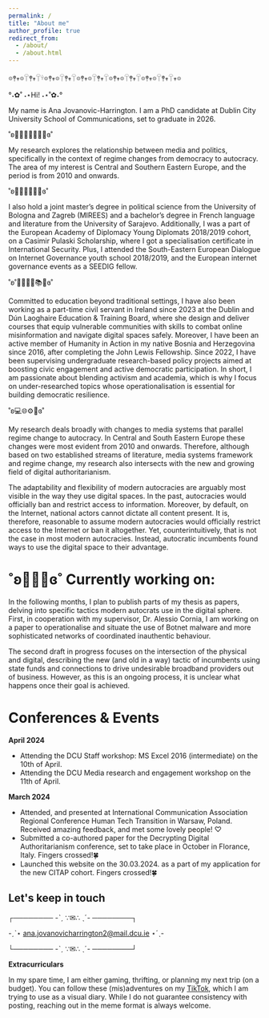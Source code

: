 ```yaml
---
permalink: /
title: "About me"
author_profile: true
redirect_from: 
  - /about/
  - /about.html
---
```

𖡼𖤣𖥧𖡼𓋼𖤣𖥧𓋼𓍊𖡼𖤣𖥧𖡼𓋼𖤣𖥧𓋼𖡼𖤣𖥧𖡼𓋼𖤣𖥧𓋼𖡼𖤣𖥧𖡼𓋼𖤣𖥧𓋼𖡼𖤣𖥧𖡼𓋼𖤣𖥧𓋼𖥧𖡼

°˖✿˚ ˖⋆Hi! ˖⋆˚✿˖°

My name is Ana Jovanovic-Harrington. I am a PhD candidate at Dublin City University School of Communications, set to graduate in 2026. 

˚ʚ👩🏻‍💻📓✍🏻💡ɞ˚ 

My research explores the relationship between media and politics, specifically in the context of regime changes from democracy to autocracy. The area of my interest is Central and Southern Eastern Europe, and the period is from 2010 and onwards.

˚ʚ👩🏻‍🎓🏫📑🎒ɞ˚ 

I also hold a joint master’s degree in political science from the University of Bologna and Zagreb (MIREES) and a bachelor’s degree in French language and literature from the University of Sarajevo. Additionally, I was a part of the European Academy of Diplomacy Young Diplomats 2018/2019 cohort, on a Casimir Pulaski Scholarship, where I got a specialisation certificate in International Security. Plus, I attended the South-Eastern European Dialogue on Internet Governance youth school 2018/2019, and the European internet governance events as a SEEDIG fellow. 

˚ʚ˚👩🏻‍🏫💼📚🤓ɞ˚ 

Committed to education beyond traditional settings, I have also been working as a part-time civil servant in Ireland since 2023 at the Dublin and Dún Laoghaire Education & Training Board, where she design and deliver courses that equip vulnerable communities with skills to combat online misinformation and navigate digital spaces safely. Moreover, I have been an active member of Humanity in Action in my native Bosnia and Herzegovina since 2016, after completing the John Lewis Fellowship. Since 2022, I have been supervising undergraduate research-based policy projects aimed at boosting civic engagement and active democratic participation. In short, I am passionate about blending activism and academia, which is why I focus on under-researched topics whose operationalisation is essential for building democratic resilience. 

˚ʚ💻🌐⚙️🔌ɞ˚

My research deals broadly with changes to media systems that parallel regime change to autocracy. In Central and South Eastern Europe these changes were most evident from 2010 and onwards. Therefore, although based on two established streams of literature, media systems framework and regime change, my research also intersects with the new and growing field of digital authoritarianism. 

The adaptability and flexibility of modern autocracies are arguably most visible in the way they use digital spaces. In the past, autocracies would officially ban and restrict access to information. Moreover, by default, on the Internet, national actors cannot dictate all content present. It is, therefore, reasonable to assume modern autocracies would officially restrict access to the Internet or ban it altogether. Yet, counterintuitively, that is not the case in most modern autocracies. Instead, autocratic incumbents found ways to use the digital space to their advantage.

˚ʚ👩🏻‍💻ɞ˚ Currently working on:
======
In the following months, I plan to publish parts of my thesis as papers, delving into specific tactics modern autocrats use in the digital sphere. First, in cooperation with my supervisor, Dr. Alessio Cornia, I am working on a paper to operationalise and situate the use of Botnet malware and more sophisticated networks of coordinated inauthentic behaviour. 

The second draft in progress focuses on the intersection of the physical and digital, describing the new (and old in a way) tactic of incumbents using state funds and connections to drive undesirable broadband providers out of business. However, as this is an ongoing process, it is unclear what happens once their goal is achieved.

Conferences & Events
======
**April 2024**
- Attending the DCU Staff workshop: MS Excel 2016 (intermediate) on the 10th of April.
- Attending the DCU Media research and engagement workshop on the 11th of April.

**March 2024**
- Attended, and presented at International Communication Association Regional Conference Human Tech Transition in Warsaw, Poland. Received amazing feedback, and met some lovely people! ♡
- Submitted a co-authored paper for the Decrypting Digital Authoritarianism conference, set to take place in October in Florance, Italy. Fingers crossed!🍀
- Launched this website on the 30.03.2024. as a part of my application for the new CITAP cohort. Fingers crossed!🍀

Let's keep in touch
------
┌──────── -ˋˏ ∵✉︎∴ ˎˊ- ────────┐

-ˏˋ⋆ <ana.jovanovicharrington2@mail.dcu.ie> ⋆ˊˎ-

└──────── -ˋˏ ∵✉︎∴ ˎˊ- ────────┘

**Extracurriculars**

In my spare time, I am either gaming, thrifting, or planning my next trip (on a budget). You can follow these (mis)adventures on my [TikTok](https://www.tiktok.com/@peerreviewer2?_t=8l6osfl4gU4&_r=1), which I am trying to use as a visual diary. While I do not guarantee consistency with posting, reaching out in the meme format is always welcome.

